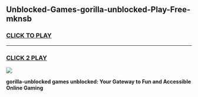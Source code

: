 
## Unblocked-Games-gorilla-unblocked-Play-Free-mknsb
<h3>
<a href="https://premium76.site?title=gorilla-unblocked&ref=23A">CLICK TO PLAY</a></h3>
<hr>

<h3>
<a href="https://premium76.site?title=gorilla-unblocked&ref=23A">CLICK 2 PLAY</a>
  
</h3>

<a href="https://premium76.site?title=gorilla-unblocked&ref=23A"><img src="https://clearcache.store/games.png"></a>


**gorilla-unblocked games unblocked: Your Gateway to Fun and Accessible Online Gaming**
